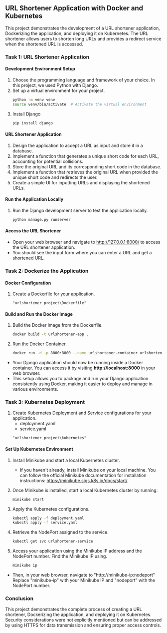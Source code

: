 ## URL Shortener Application with Docker and Kubernetes
This project demonstrates the development of a URL shortener application, Dockerizing the application, and deploying it on Kubernetes. The URL shortener allows users to shorten long URLs and provides a redirect service when the shortened URL is accessed.


### Task 1: URL Shortener Application
#### Development Environment Setup
1. Choose the programming language and framework of your choice. In this project, we used Python with Django.
2. Set up a virtual environment for your project.
   ```bash
   python -m venv venv
   source venv/bin/activate  # Activate the virtual environment
   ```
3. Install Django
   ```bash
   pip install django
   ```
#### URL Shortener Application
1. Design the application to accept a URL as input and store it in a database.
2. Implement a function that generates a unique short code for each URL, accounting for potential collisions.
3. Store the original URL and its corresponding short code in the database.
4. Implement a function that retrieves the original URL when provided the unique short code and redirects the user.
5. Create a simple UI for inputting URLs and displaying the shortened URLs.

#### Run the Application Locally
1. Run the Django development server to test the application locally.
   ```bash
   python manage.py runserver
   ```
#### Access the URL Shortener
* Open your web browser and navigate to http://127.0.0.1:8000/ to access the URL shortener application.
* You should see the input form where you can enter a URL and get a shortened URL.

### Task 2: Dockerize the Application
#### Docker Configuration
1. Create a Dockerfile for your application.
   ```path
   "urlshortener_project\Dockerfile"
   ```
#### Build and Run the Docker Image
1. Build the Docker image from the Dockerfile.
   ```bash
   docker build -t urlshortener-app .
   ```
2. Run the Docker Container.
   ```bash
   docker run -d -p 8000:8000 --name urlshortener-container urlshortener-app
   ```
* Your Django application should now be running inside a Docker container. You can access it by visiting **http://localhost:8000** in your web browser.
* This setup allows you to package and run your Django application consistently using Docker, making it easier to deploy and manage in various environments.

### Task 3: Kubernetes Deployment
1. Create Kubernetes Deployment and Service configurations for your application.
   - deployment.yaml
   - service.yaml
   ```path
   "urlshortener_project\kubernetes"
   ```
#### Set Up Kubernetes Environment
1. Install Minikube and start a local Kubernetes cluster.
   - If you haven't already, install Minikube on your local machine. You can follow the official Minikube documentation for installation instructions: https://minikube.sigs.k8s.io/docs/start/

2. Once Minikube is installed, start a local Kubernetes cluster by running:
   ```bash
   minikube start
   ```
3. Apply the Kubernetes configurations.
   ```bash
   kubectl apply -f deployment.yaml
   kubectl apply -f service.yaml
   ```
4. Retrieve the NodePort assigned to the service.
   ```bash
   kubectl get svc urlshortener-service
   ```
5. Access your application using the Minikube IP address and the NodePort number. Find the Minikube IP using.
   ```bash
   minikube ip
   ```
* Then, in your web browser, navigate to "http://minikube-ip:nodeport" Replace "minikube-ip" with your Minikube IP and "nodeport" with the NodePort number.

### Conclusion
This project demonstrates the complete process of creating a URL shortener, Dockerizing the application, and deploying it on Kubernetes. Security considerations were not explicitly mentioned but can be addressed by using HTTPS for data transmission and ensuring proper access controls. 
